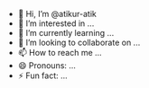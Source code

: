 - 👋 Hi, I’m @atikur-atik
- 👀 I’m interested in ...
- 🌱 I’m currently learning ...
- 💞️ I’m looking to collaborate on ...
- 📫 How to reach me ...
- 😄 Pronouns: ...
- ⚡ Fun fact: ...

<!---
atikur-atik/atikur-atik is a ✨ special ✨ repository because its `README.md` (this file) appears on your GitHub profile.
You can click the Preview link to take a look at your changes.
--->
